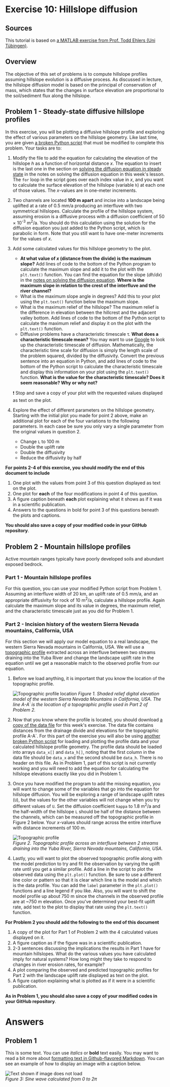 # Exercise 10: Hillslope diffusion

## Sources
This tutorial is based on [a MATLAB exercise from Prof. Todd Ehlers (Uni Tübingen)](http://www.mnf.uni-tuebingen.de/fachbereiche/geowissenschaften/arbeitsgruppen/mineralogie-geodynamik/forschungsbereich/geologie-geodynamik/workgroup.html).

## Overview
The objective of this set of problems is to compute hillslope profiles assuming hillslope evolution is a diffusive process.
As discussed in lecture, the hillslope diffusion model is based on the principal of conservation of mass, which states that the changes in surface elevation are proportional to the soil/sediment flux along the hillslope.

## Problem 1 - Steady-state diffusive hillslope profiles
In this exercise, you will be plotting a diffusive hillslope profile and exploring the effect of various parameters on the hillslope geometry.
Like last time, you are given [a broken Python script](hillslope_profile_ex1.py) that must be modified to complete this problem.
Your tasks are to:

1. Modify the file to add the equation for calculating the elevation of the hillslope *h* as a function of horizontal distance *x*.
The equation to insert is the last one in the section on [solving the diffusion equation in steady state](https://introqg.github.io/2017/lessons/L10/solving-diffusion.html#finding-integration-constant-2) in the notes on solving the diffusion equation in this week's lesson.
The `for` loop in the script goes over each index value in *x*, and you want to calculate the surface elevation of the hillslope (variable `h`) at each one of those values.
The *x*-values are in one-meter increments.
2. Two channels are located **100 m apart** and incise into a landscape being uplifted at a rate of 0.5 mm/a producing an interfluve with two symmetrical hillslopes.
Calculate the profile of the hillslope system, assuming erosion is a diffusive process with a diffusion coefficient of 50 × 10<sup>-3</sup> m<sup>2</sup>/a.
You should do this calculation using the solution for the diffusion equation you just added to the Python script, which is parabolic in form.
Note that you still want to have one-meter increments for the values of *x*.
3. Add some calculated values for this hillslope geometry to the plot.
    - **At what value of *x* (distance from the divide) is the maximum slope?**
    Add lines of code to the bottom of the Python program to calculate the maximum slope and add it to the plot with the `plt.text()` function.
    You can find the equation for the slope (*dh*/*dx*) in the [notes on solving the diffusion equation](https://introqg.github.io/2017/lessons/L10/solving-diffusion.html).
    **Where is the maximum slope in relation to the crest of the interfluve and the river channel?**
    - What is the maximum slope angle in degrees?
    Add this to your plot using the `plt.text()` function below the maximum slope.
    - What is the maximum relief of the hillslope?
    The maximum relief is the difference in elevation between the hillcrest and the adjacent valley bottom.
    Add lines of code to the bottom of the Python script to calculate the maximum relief and display it on the plot with the `plt.text()` function.
    - Diffusive problems have a characteristic timescale τ.
    **What does a characteristic timescale mean?**
    You may want to use [Google](https://www.google.fi) to look up the characteristic timescale of diffusion.
    Mathematically, the characteristic time scale for diffusion is simply the length scale of the problem squared, divided by the diffusivity.
    Convert the previous sentence into an equation in Python, and add lines of code to the bottom of the Python script to calculate the characteristic timescale and display this information on your plot using the `plt.text()` function.
    **What is the value for the characteristic timescale?
    Does it seem reasonable?
    Why or why not?**

    :heavy_exclamation_mark: Stop and save a copy of your plot with the requested values displayed as text on the plot.

4. Explore the effect of different parameters on the hillslope geometry.
Starting with the initial plot you made for point 2 above, make an additional plot for each of the four variations to the following parameters.
In each case be sure you only vary a single parameter from the original values in question 2.
    - Change `L` to 100 m
    - Double the uplift rate
    - Double the diffusivity
    - Reduce the diffusivity by half

**For points 2-4 of this exercise, you should modify the end of this document to include**

1. One plot with the values from point 3 of this question displayed as text on the plot.
2. One plot for **each** of the four modifications in point 4 of this question.
3. A figure caption beneath **each** plot explaining what it shows as if it was in a scientific publication.
4. Answers to the questions in bold for point 3 of this questions beneath the plots and captions.

**You should also save a copy of your modified code in your GitHub repository**.

## Problem 2 - Mountain hillslope profiles
Active mountain ranges typically have poorly developed soils and abundant exposed bedrock.

### Part 1 - Mountain hillslope profiles
For this question, you can use your modified Python script from Problem 1.
Assuming an interfluve width of 20 km, an uplift rate of 0.5 mm/a, and an appropriate diffusivity for rock of 10 m<sup>2</sup>/a, calculate a hillslope profile.
Again calculate the maximum slope and its value in degrees, the maximum relief, and the characteristic timescale just as you did for Problem 1.

### Part 2 - Incision history of the western Sierra Nevada mountains, California, USA 
For this section we will apply our model equation to a real landscape, the western Sierra Nevada mountains in California, USA.
We will use a [topographic profile](sierras_profile.txt) extracted across an interfluve between two streams draining into the Yuba River and change the landscape uplift rate in the equation until we get a reasonable match to the observed profile from our equation.

1. Before we load anything, it is important that you know the location of the topographic profile.

    ![Topographic profile location](Images/Sierras_profile_map.png)
    *Figure 1. Shaded relief digital elevation model of the western Sierra Nevada Mountains in California, USA. The line A-A´ is the location of a topographic profile used in Part 2 of Problem 2.*

2. Now that you know where the profile is located, you should download [a copy of the data file](sierras_profile.txt) for this week's exercise.
The data file contains distances from the drainage divide and elevations for the topographic profile A-A´.
For this part of the exercise you will also be using [another broken Python script](hillslope_profile_ex2.2.py) for loading and plotting the profile data and your calculated hillslope profile geometry.
The profile data should be loaded into arrays `data_x[]` and `data_h[]`, noting that the first column in the data file should be `data_x` and the second should be `data_h`.
There is no header on this file.
As in Problem 1, part of this script is not currently working and you will need to add the equation for calculating the hillslope elevations exactly like you did in Problem 1.
3. Once you have modified the program to add the missing equation, you will want to change some of the variables that go into the equation for hillslope diffusion.
You will be exploring a range of landscape uplift rates (`U`), but the values for the other variables will not change when you try different values of `U`.
Set the diffusion coefficient `kappa` to 1.8 m<sup>2</sup>/a and the half-width of the hillslope `L` should be half of the distance between the channels, which can be measured off the topographic profile in Figure 2 below.
Your *x*-values should range across the entire interfluve with distance increments of 100 m.

    ![Topographic profile](Images/sierras_profile.png)<br/>
    *Figure 2. Topographic profile across an interfluve between 2 streams draining into the Yuba River, Sierra Nevada mountains, California, USA.*

4. Lastly, you will want to plot the observed topographic profile along with the model prediction to try and fit the observation by varying the uplift rate until you get a similar profile.
Add a line in the script to plot the observed data using the `plt.plot()` function.
Be sure to use a different line color or pattern so that it is clear which line is the model and which is the data profile.
You can add the `label` parameter in the `plt.plot()` functions and a line legend if you like.
Also, you will want to shift the model profile up about 750 m since the channels in the observed profile are at ~750 m elevation.
Once you've determined your best-fit uplift rate, add text to the plot to display that rate using the `plt.text()` function.

**For Problem 2 you should add the following to the end of this document**

1. A copy of the plot for Part 1 of Problem 2 with the 4 calculated values displayed on it.
2. A figure caption as if the figure was in a scientific publication.
3. 2-3 sentences discussing the implications the results in Part 1 have for mountain hillslopes. What do the various values you have calculated imply for natural systems? How long might they take to respond to changes in river erosion rates, for example?
4. A plot comparing the observed and predicted topographic profiles for Part 2 with the landscape uplift rate displayed as text on the plot.
5. A figure caption explaining what is plotted as if it were in a scientific publication.

**As in Problem 1, you should also save a copy of your modified codes in your GitHub repository**.

# Answers
## Problem 1
This is some text. You can use *italics* or **bold** text easily. You may want to read a bit more about [formatting text in Github-flavored Markdown](https://help.github.com/articles/basic-writing-and-formatting-syntax/). You can see an example of how to display an image with a caption below.

![Text shown if image does not load](Images/sine.png)<br/>
*Figure 3: Sine wave calculated from 0 to 2π*
